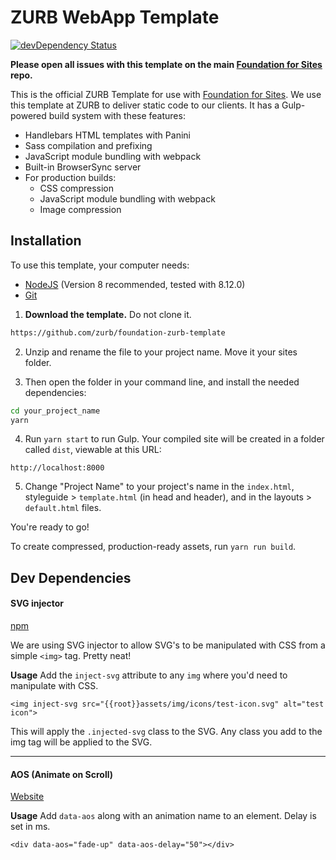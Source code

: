 # ZURB WebApp Template

[![devDependency Status](https://david-dm.org/zurb/foundation-zurb-template/dev-status.svg)](https://david-dm.org/zurb/foundation-zurb-template#info=devDependencies)

**Please open all issues with this template on the main [Foundation for Sites](https://github.com/zurb/foundation-sites/issues) repo.**

This is the official ZURB Template for use with [Foundation for Sites](http://foundation.zurb.com/sites). We use this template at ZURB to deliver static code to our clients. It has a Gulp-powered build system with these features:

- Handlebars HTML templates with Panini
- Sass compilation and prefixing
- JavaScript module bundling with webpack
- Built-in BrowserSync server
- For production builds:
  - CSS compression
  - JavaScript module bundling with webpack
  - Image compression

## Installation

To use this template, your computer needs:

- [NodeJS](https://nodejs.org/en/) (Version 8 recommended, tested with 8.12.0)
- [Git](https://git-scm.com/)

1. **Download the template.** Do not clone it.

```bash
https://github.com/zurb/foundation-zurb-template
```

2. Unzip and rename the file to your project name. Move it your sites folder.

3. Then open the folder in your command line, and install the needed dependencies:

```bash
cd your_project_name
yarn
```

4. Run `yarn start` to run Gulp. Your compiled site will be created in a folder called `dist`, viewable at this URL:

```
http://localhost:8000
```

5. Change "Project Name" to your project's name in the `index.html`, styleguide > `template.html` (in head and header), and in the layouts > `default.html` files.

You're ready to go!

To create compressed, production-ready assets, run `yarn run build`.

## Dev Dependencies

#### SVG injector

[npm](https://www.npmjs.com/package/svg-injector)

We are using SVG injector to allow SVG's to be manipulated with CSS from a simple `<img>` tag. Pretty neat!

**Usage**
Add the `inject-svg` attribute to any `img` where you'd need to manipulate with CSS.

`<img inject-svg src="{{root}}assets/img/icons/test-icon.svg" alt="test icon">`

This will apply the `.injected-svg` class to the SVG. Any class you add to the img tag will be applied to the SVG.

---

#### AOS (Animate on Scroll)

[Website](https://michalsnik.github.io/aos/)

**Usage**
Add `data-aos` along with an animation name to an element. Delay is set in ms.

`<div data-aos="fade-up" data-aos-delay="50"></div>`
